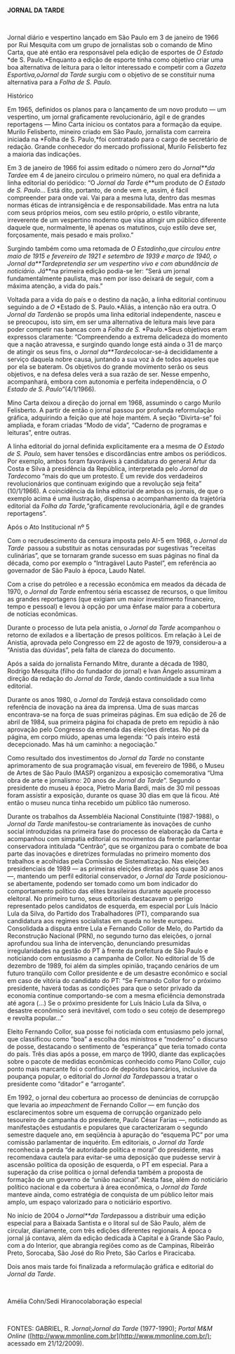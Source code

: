 **JORNAL DA TARDE**

 

Jornal diário e vespertino lançado em São Paulo em 3 de janeiro de 1966
por Rui Mesquita com um grupo de jornalistas sob o comando de Mino
Carta, que até então era responsável pela edição de esportes de *O
Estado* *de S. Paulo.*Enquanto a edição de esporte tinha como objetivo
criar uma boa alternativa de leitura para o leitor interessado e
competir com a *Gazeta Esportiva,*o*Jornal da Tarde* surgiu com o
objetivo de se constituir numa alternativa para a *Folha de S. Paulo.*

Histórico

Em 1965, definidos os planos para o lançamento de um novo produto — um
vespertino, um jornal graficamente revolucionário, ágil e de grandes
reportagens — Mino Carta iniciou os contatos para a formação da equipe.
Murilo Felisberto, mineiro criado em São Paulo, jornalista com carreira
iniciada na *Folha de S. Paulo,*foi contratado para o cargo de
secretário de redação. Grande conhecedor do mercado profissional, Murilo
Felisberto fez a maioria das indicações.

Em 3 de janeiro de 1966 foi assim editado o número zero do *Jornal**da
Tarde*e em 4 de janeiro circulou o primeiro número, no qual era definida
a linha editorial do periódico: “O *Jornal da Tarde* é**um produto de *O
Estado de* *S. Paulo*... Está dito, portanto, de onde vem e, assim, é
fácil compreender para onde vai. Vai para a mesma luta, dentro das
mesmas normas éticas de intransigência e de responsabilidade. Mas entra
na luta com seus próprios meios, com seu estilo próprio, o estilo
vibrante, irreverente de um vespertino moderno que visa atingir um
público diferente daquele que, normalmente, lê apenas os matutinos, cujo
estilo deve ser, forçosamente, mais pesado e mais prolixo.”

Surgindo também como uma retomada de *O Estadinho,*que circulou entre
maio de 1915 e fevereiro de 1921 e setembro de 1939 e março de 1940, o
*Jornal da**Tarde*pretendia ser um vespertino vivo e com abundância de
noticiário. Já****na primeira edição podia-se ler: “Será um jornal
fundamentalmente paulista, mas nem por isso deixará de seguir, com a
máxima atenção, a vida do país.”

Voltada para a vida do país e o destino da nação, a linha editorial
continuou seguindo a de *O* *Estado de S. Paulo.*Aliás, a intenção não
era outra. O *Jornal da Tarde*não se propôs uma linha editorial
independente, nasceu e se preocupou, isto sim, em ser uma alternativa de
leitura mais leve para poder competir nas bancas com a *Folha de S.*
*Paulo.*Seus objetivos eram expressos claramente: “Compreendendo a
extrema delicadeza do momento que a nação atravessa, e surgindo quando
longe está ainda o 31 de março de atingir os seus fins, o *Jornal
da**Tarde*colocar-se-á decididamente a serviço daquela nobre causa,
juntando a sua voz à de todos aqueles que por ela se bateram. Os
objetivos do grande movimento serão os seus objetivos, e na defesa deles
verá a sua razão de ser. Nesse empenho, acompanhará, embora com
autonomia e perfeita independência, o *O Estado* *de S.
Paulo”*(4/1/1966).

Mino Carta deixou a direção do jornal em 1968, assumindo o cargo Murilo
Felisberto. A partir de então o jornal passou por profunda reformulação
gráfica, adquirindo a feição que até hoje mantém. A seção “Divirta-se”
foi ampliada, e foram criadas “Modo de vida”, “Caderno de programas e
leituras”, entre outras.

A linha editorial do jornal definida explicitamente era a mesma de *O
Estado de S. Paulo,* sem haver tensões e discordâncias entre ambos os
periódicos. Por exemplo, ambos foram favoráveis à candidatura do general
Artur da Costa e Silva à presidência da República, interpretada pelo
*Jornal da Tarde*como “mais do que um protesto. É um revide dos
verdadeiros revolucionários que continuam exigindo que a revolução seja
feita” (10/1/1966). A coincidência da linha editorial de ambos os
jornais, de que o exemplo acima é uma ilustração, dispensa o
acompanhamento da trajetória editorial da *Folha da Tarde,*“graficamente
revolucionária, ágil e de grandes reportagens”.

Após o Ato Institucional nº 5

Com o recrudescimento da censura imposta pelo AI-5 em 1968, o *Jornal da
Tarde*  passou a substituir as notas censuradas por sugestivas “receitas
culinárias”, que se tornaram grande sucesso em suas páginas no final da
década, como por exemplo o “Intragável Lauto Pastel”, em referência ao
governador de São Paulo à época, Laudo Natel.

Com a crise do petróleo e a recessão econômica em meados da década de
1970, o *Jornal da Tarde* enfrentou séria escassez de recursos, o que
limitou as grandes reportagens (que exigiam um maior investimento
financeiro, tempo e pessoal) e levou à opção por uma ênfase maior para a
cobertura de notícias econômicas.

Durante o processo de luta pela anistia, o *Jornal da Tarde* acompanhou
o retorno de exilados e a libertação de presos políticos. Em relação à
Lei de Anistia, aprovada pelo Congresso em 22 de agosto de 1979,
considerou-a a “Anistia das dúvidas”, pela falta de clareza do
documento.

Após a saída do jornalista Fernando Mitre, durante a década de 1980,
Rodrigo Mesquita (filho do fundador do jornal) e Ivan Ângelo assumiram a
direção da redação do *Jornal da Tarde*, dando continuidade a sua linha
editorial.

Durante os anos 1980, o *Jornal da Tarde*já estava consolidado como
referência de inovação na área da imprensa. Uma de suas marcas
encontrava-se na força de suas primeiras páginas. Em sua edição de 26 de
abril de 1984, sua primeira página foi chapada de preto em repúdio à não
aprovação pelo Congresso da emenda das eleições diretas. No pé da
página, em corpo miúdo, apenas uma legenda: “O país inteiro está
decepcionado. Mas há um caminho: a negociação.”

Como resultado dos investimentos do *Jornal da Tarde* no constante
aprimoramento de sua programação visual, em fevereiro de 1986, o Museu
de Artes de São Paulo (MASP) organizou a exposição comemorativa “Uma
obra de arte e jornalismo: 20 anos de *Jornal da Tarde*”. Segundo o
presidente do museu à época, Pietro Maria Bardi, mais de 30 mil pessoas
foram assistir a exposição, durante os quase 30 dias em que lá ficou.
Até então o museu nunca tinha recebido um público tão numeroso.

Durante os trabalhos da Assembléia Nacional Constituinte (1987-1988), o
*Jornal da Tarde* manifestou-se contrariamente às inovações de cunho
social introduzidas na primeira fase do processo de elaboração da Carta
e acompanhou com simpatia editorial os movimentos da frente parlamentar
conservadora intitulada “Centrão”, que se organizou para o combate de
boa parte das inovações e diretrizes formuladas no primeiro momento dos
trabalhos e acolhidas pela Comissão de Sistematização. Nas eleições
presidenciais de 1989 — as primeiras eleições diretas após quase 30 anos
—, mantendo um perfil editorial conservador, o *Jornal da Tarde*
posicionou-se abertamente, podendo ser tomado como um bom indicador do
comportamento político das elites brasileiras durante aquele processo
eleitoral. No primeiro turno, seus editoriais destacavam o perigo
representado pelos candidatos de esquerda, em especial por Luís Inácio
Lula da Silva, do Partido dos Trabalhadores (PT), comparando sua
candidatura aos regimes socialistas em queda no leste europeu.
Consolidada a disputa entre Lula e Fernando Collor de Melo, do Partido
da Reconstrução Nacional (PRN), no segundo turno das eleições, o jornal
aprofundou sua linha de intervenção, denunciando presumidas
irregularidades na gestão do PT à frente da prefeitura de São Paulo e
noticiando com entusiasmo a campanha de Collor. No editorial de 15 de
dezembro de 1989, foi além da simples opinião, traçando cenários de um
futuro tranqüilo com Collor presidente e de um desastre econômico e
social em caso de vitória do candidato do PT: “Se Fernando Collor for o
próximo presidente, haverá todas as condições para que o setor privado
da economia continue comportando-se com a mesma eficiência demonstrada
até agora (...) Se o próximo presidente for Luís Inácio Lula da Silva, o
desastre econômico será inevitável, com todo o seu cotejo de desemprego
e revolta popular...”           

Eleito Fernando Collor, sua posse foi noticiada com entusiasmo pelo
jornal, que classificou como “boa” a escolha dos ministros e “moderno” o
discurso de posse, destacando o sentimento de “esperança” que teria
tomado conta do país. Três dias após a posse, em março de 1990, diante
das explicações sobre o pacote de medidas econômicas conhecido como
Plano Collor, cujo ponto mais marcante foi o confisco de depósitos
bancários, inclusive da poupança popular, o editorial do *Jornal da
Tarde*passou a tratar o presidente como “ditador” e “arrogante”.

Em 1992, o jornal deu cobertura ao processo de denúncias de corrupção
que levaria ao *impeachment* de Fernando Collor — em função dos
esclarecimentos sobre um esquema de corrupção organizado pelo tesoureiro
de campanha do presidente, Paulo César Farias —, noticiando as
manifestações estudantis e populares que caracterizaram o segundo
semestre daquele ano, em seqüência à apuração do “esquema PC” por uma
comissão parlamentar de inquérito. Em editoriais, o *Jornal da Tarde*
reconhecia a perda “de autoridade política e moral” do presidente, mas
recomendava cautela para evitar-se uma deposição que pudesse servir à
ascensão política da oposição de esquerda, o PT em especial. Para a
superação da crise política o jornal defendia também a proposta de
formação de um governo de “união nacional”. Nesta fase, além do
noticiário político nacional e da cobertura à área econômica, o *Jornal
da Tarde* manteve ainda, como estratégia de conquista de um público
leitor mais amplo, um espaço valorizado para o noticiário esportivo.

No início de 2004 o *Jornal**da Tarde*passou a distribuir uma edição
especial para a Baixada Santista e o litoral sul de São Paulo, além de
circular, diariamente, com três edições diferentes regionais. À época o
jornal já contava, além da edição dedicada à Capital e à Grande São
Paulo, com a do Interior, que abrangia regiões como as de Campinas,
Ribeirão Preto, Sorocaba, São José do Rio Preto, São Carlos e
Piracicaba.

Dois anos mais tarde foi finalizada a reformulação gráfica e editorial
do *Jornal da Tarde*.

 

Amélia Cohn/Sedi Hiranocolaboração especial

 

FONTES: GABRIEL, R. *Jornal*;*Jornal da Tarde* (1977-1990); *Portal M&M
Online* ([http://www.mmonline.com.br](http://www.mmonline.com.br/);
acessado em 21/12/2009).

 
